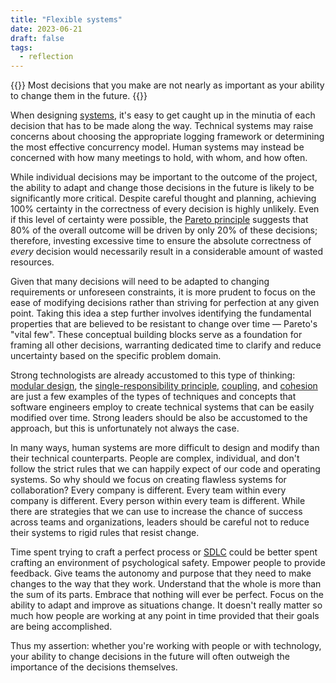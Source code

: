 ```yaml
---
title: "Flexible systems"
date: 2023-06-21
draft: false
tags:
  - reflection
---
```


{{<tagline>}}
Most decisions that you make are not nearly as important as your ability to change them in the future.
{{</tagline>}}

When designing [systems](/lexicon#system), it's easy to get caught up in the minutia of each decision that has to be
made along the way. Technical systems may raise concerns about choosing the appropriate logging framework or determining
the most effective concurrency model. Human systems may instead be concerned with how many meetings to hold, with whom,
and how often.

While individual decisions may be important to the outcome of the project, the ability to adapt and change those
decisions in the future is likely to be significantly more critical. Despite careful thought and planning, achieving
100% certainty in the correctness of every decision is highly unlikely. Even if this level of certainty were possible,
the [Pareto principle](https://en.wikipedia.org/wiki/Pareto_principle) suggests that 80% of the overall outcome will be
driven by only 20% of these decisions; therefore, investing excessive time to ensure the absolute correctness of _every_
decision would necessarily result in a considerable amount of wasted resources.

Given that many decisions will need to be adapted to changing requirements or unforeseen constraints, it is more prudent
to focus on the ease of modifying decisions rather than striving for perfection at any given point. Taking this idea a
step further involves identifying the fundamental properties that are believed to be resistant to change over time — Pareto's
"vital few". These conceptual building blocks serve as a foundation for framing all other decisions,
warranting dedicated time to clarify and reduce uncertainty based on the specific problem domain.

Strong technologists are already accustomed to this type of thinking: [modular
design](https://en.wikipedia.org/wiki/Modular_design), the [single-responsibility
principle](https://en.wikipedia.org/wiki/Single-responsibility_principle),
[coupling](https://en.wikipedia.org/wiki/Coupling_(computer_programming)), and
[cohesion](https://en.wikipedia.org/wiki/Cohesion_(computer_science)) are just a few examples of the types of techniques
and concepts that software engineers employ to create technical systems that can be easily modified over time.
Strong leaders should be also be accustomed to the approach, but this is unfortunately not always the case.

In many ways, human systems are more difficult to design and modify than their technical counterparts. People are
complex, individual, and don't follow the strict rules that we can happily expect of our code and operating systems. So
why should we focus on creating flawless systems for collaboration? Every company is different. Every team within every
company is different. Every person within every team is different. While there are strategies that we can use to
increase the chance of success across teams and organizations, leaders should be careful not to reduce their
systems to rigid rules that resist change.

Time spent trying to craft a perfect process or [SDLC](https://en.wikipedia.org/wiki/Systems_development_life_cycle)
could be better spent crafting an environment of psychological safety. Empower people to provide feedback. Give teams
the autonomy and purpose that they need to make changes to the way that they work. Understand that the whole is more
than the sum of its parts. Embrace that nothing will ever be perfect. Focus on the ability to adapt and improve as
situations change. It doesn't really matter so much how people are working at any point in time provided that
their goals are being accomplished.

Thus my assertion: whether you're working with people or with technology, your ability to change decisions in the future
will often outweigh the importance of the decisions themselves.